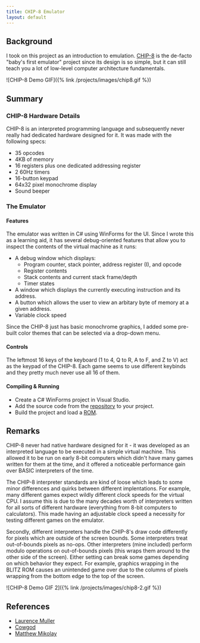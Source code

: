 ```yaml
---
title: CHIP-8 Emulator
layout: default
---
```


## Background
I took on this project as an introduction to emulation. [CHIP-8](https://en.wikipedia.org/wiki/CHIP-8) is the de-facto "baby's first emulator" project since its design is so simple, but it can still teach you a lot of low-level computer
architecture fundamentals. 

![CHIP-8 Demo GIF]({% link /projects/images/chip8.gif %})

## Summary

### CHIP-8 Hardware Details
CHIP-8 is an interpreted programming language and subsequently never really had dedicated hardware designed for it. It was made with the following specs:
- 35 opcodes
- 4KB of memory
- 16 registers plus one dedicated addressing register
- 2 60Hz timers
- 16-button keypad
- 64x32 pixel monochrome display
- Sound beeper

### The Emulator
#### Features
The emulator was written in C# using WinForms for the UI. Since I wrote this as a learning aid, it has several debug-oriented features that allow you to inspect the contents of the virtual machine as it runs:
- A debug window which displays:
  - Program counter, stack pointer, address register (I), and opcode
  - Register contents
  - Stack contents and current stack frame/depth
  - Timer states
- A window which displays the currently executing instruction and its address.
- A button which allows the user to view an arbitary byte of memory at a given address.
- Variable clock speed

Since the CHIP-8 just has basic monochrome graphics, I added some pre-built color themes that can be selected via a drop-down menu. 

#### Controls
The leftmost 16 keys of the keyboard (1 to 4, Q to R, A to F, and Z to V) act as the keypad of the CHIP-8. Each game seems to use different keybinds and they pretty much never use all 16 of them.

#### Compiling & Running
- Create a C# WinForms project in Visual Studio.
- Add the source code from the [repository](https://github.com/JOBBIN9422/ChocolateCHIP) to your project.
- Build the project and load a [ROM](https://github.com/JOBBIN9422/ChocolateCHIP/tree/master/emuDebug/games/roms).



## Remarks
CHIP-8 never had native hardware designed for it - it was developed as an interpreted language to be executed in a simple virtual machine. This allowed it to be run on early 8-bit computers which didn't have many games written for them at the time, and it offered
a noticeable performance gain over BASIC interpreters of the time.

The CHIP-8 interpreter standards are kind of loose which leads to some minor differences and quirks between different implentations. For example, many different games expect wildly different clock speeds for the virtual CPU. 
I assume this is due to the many decades worth of interpreters written for all sorts of different hardware (everything from 8-bit computers to calculators). This made having an adjustable clock speed a necessity for testing different games on the emulator.

Secondly, different interpreters handle the CHIP-8's draw code differently for pixels which are outside of the screen bounds. Some interpreters treat out-of-bounds pixels as no-ops. Other interpreters (mine included) perform modulo operations on out-of-bounds pixels
(this wraps them around to the other side of the screen). Either setting can break some games depending on which behavior they expect. For example, graphics wrapping in the BLITZ ROM causes an unintended game over due to the columns of pixels wrapping from the bottom edge to the top of the screen.

![CHIP-8 Demo GIF 2]({% link /projects/images/chip8-2.gif %})

## References
- [Laurence Muller](http://www.multigesture.net/articles/how-to-write-an-emulator-chip-8-interpreter/)
- [Cowgod](http://devernay.free.fr/hacks/chip8/C8TECH10.HTM)
- [Matthew Mikolay](http://mattmik.com/files/chip8/mastering/chip8.html)